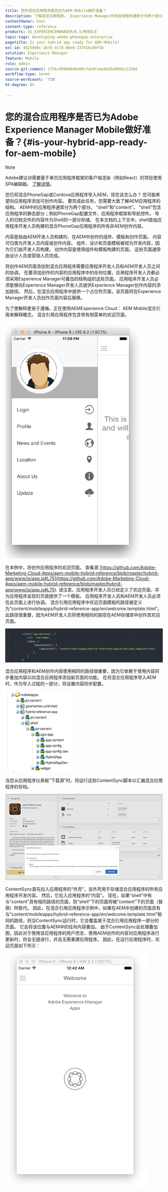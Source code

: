 ```yaml
---
title: 您的混合应用程序是否已为AEM Mobile做好准备？
description: 了解混合应用程序。 Experience Manager中的应用程序通常分为两个部分。 “shell”和“content”以及此页面提供了有关这些主题的更多分析。
contentOwner: User
content-type: reference
products: SG_EXPERIENCEMANAGER/6.5/MOBILE
topic-tags: developing-adobe-phonegap-enterprise
pagetitle: Is your hybrid app ready for AEM Mobile?
exl-id: 4625890c-2b76-4c78-88e8-23741bc09f5b
solution: Experience Manager
feature: Mobile
role: Admin
source-git-commit: 1f56c99980846400cfde8fa4e9a55e885bc2258d
workflow-type: tm+mt
source-wordcount: '718'
ht-degree: 0%

---
```


# 您的混合应用程序是否已为Adobe Experience Manager Mobile做好准备？{#is-your-hybrid-app-ready-for-aem-mobile}

>[!NOTE]
>
>Adobe建议对需要基于单页应用程序框架的客户端渲染（例如React）的项目使用SPA编辑器。 [了解详情](/help/sites-developing/spa-overview.md)。

您已将混合PhoneGap或Cordova应用程序导入AEM，现在该怎么办？ 您可能希望向应用程序添加可创作内容。 要完成此任务，您需要大致了解AEM应用程序的结构。 AEM中的应用程序通常分为两个部分。 “shell”和“content”。 “shell”包含应用程序的静态部分；例如PhoneGap配置文件、应用程序框架和导航控件。 导入的归档文件的内容作为Shell的一部分存储。 在本文档的上下文中，shell是由应用程序开发人员构建的混合PhoneGap应用程序的所有非AEM创作内容。

内容是指由AEM开发人员构建的、在AEM中创作的组件、模板和创作页面。 内容可归类为开发人员内容或创作内容。 组件、设计和页面模板被视为开发内容，因为它们由开发人员构建。 创作内容是使用组件和模板构建的页面。 这些页面通常由设计人员或营销人员完成。

将创作AEM页面添加到混合应用程序需要应用程序开发人员和AEM开发人员之间的协调。 在要添加创作的内容的应用程序中的任何位置，应用程序开发人员都必须采用Experience Manager可叠加的结构组织这些页面。 应用程序开发人员必须能够向Experience Manager开发人员提供Experience Manager创作内容的添加路径。 然后，在混合应用程序中提供一个占位符页面，该页面将在Experience Manager开发人员创作页面内容后替换。

为了使解释更易于遵循，正在使用AEMExperience Cloud： AEM Mobile混合引用来解释概念。 混合引用应用程序包含带有侧菜单的欢迎页面。

![chlimage_1-76](assets/chlimage_1-76.png)

在本例中，将创作应用程序的欢迎页面。 查看源 [https://github.com/Adobe-Marketing-Cloud-Apps/aem-mobile-hybrid-reference/blob/master/hybrid-app/www/js/app.js#L75](https://github.com/Adobe-Marketing-Cloud-Apps/aem-mobile-hybrid-reference/blob/master/hybrid-app/www/js/app.js#L75). 请注意，应用程序开发人员已经定义了欢迎页面，并为应用程序呈现的页面提供了一个模板。 应用程序开发人员和AEM开发人员必须在此页面上进行协调。 混合引用应用程序中欢迎页面模板的路径被定义为“content/mobileapps/hybrid-reference-app/en/welcome.template.html”。 此路径很重要，因为AEM开发人员将使用相同的路径在AEM存储库中创作其欢迎页面。

![chlimage_1-77](assets/chlimage_1-77.png)

混合应用程序和AEM创作内容使用相同的路径很重要，因为它依赖于使用内容同步叠加内容以向混合应用程序添加新页面的功能。 在将混合应用程序导入AEM时，作为导入过程的一部分，将设置内容同步配置。

![chlimage_1-78](assets/chlimage_1-78.png)

当您从应用程序仪表板“下载源”时，将运行这些ContentSync脚本以汇编混合应用程序的存档。

![chlimage_1-79](assets/chlimage_1-79.png)

ContentSync首先拉入应用程序的“外壳”，该外壳用于存储混合应用程序的所有应用程序开发内容。 然后，它拉入应用程序的“内容”。 现在，如果“shell”中有与“content”具有相同路径的页面，则“shell”下的页面将被“content”下的页面（替换）所取代。 因此，在混合引用应用程序示例中，如果在AEM中创建的页面具有与“content/mobileapps/hybrid-reference-app/en/welcome.template.html”相同的路径，则当ContentSync运行时，它会覆盖属于混合引用应用程序一部分的页面。 它会将该位置与AEM中的任何内容叠加。 由于ContentSync会处理叠加图，因此对于使用该应用程序的用户而言，使用AEM创作的内容对应用程序进行更新时，将会无缝进行，并且无需重建应用程序。 因此，在运行应用程序时，欢迎页面如下所示：

![chlimage_1-80](assets/chlimage_1-80.png)
